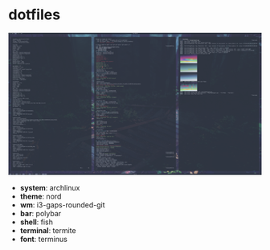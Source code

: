 # dotfiles

![Sample](/screens/screenshot.png)

- **system**: archlinux
- **theme**: nord
- **wm**: i3-gaps-rounded-git
- **bar**: polybar
- **shell**: fish
- **terminal**: termite
- **font**: terminus

